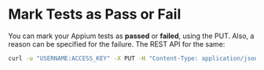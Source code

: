 # Mark Tests as Pass or Fail

You can mark your Appium tests as **passed** or **failed**, using the PUT. Also, a reason can be specified for the failure. The REST API for the same:

```bash
curl -u "USERNAME:ACCESS_KEY" -X PUT -H "Content-Type: application/json" -d "{\"status\":\"<new-status>\", \"reason\":\"<reason text>\"}" https://api-cloud.browserstack.com/app-automate/sessions/<session-id>.json
```

